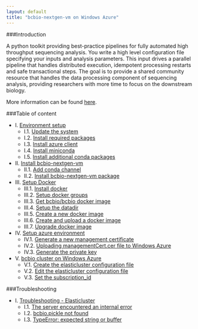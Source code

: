 ```yaml
---
layout: default
title: "bcbio-nextgen-vm on Windows Azure"
---
```


###Introduction

A python toolkit providing best-practice pipelines for fully automated high throughput sequencing analysis. You write a high level configuration file specifying your inputs and analysis parameters. This input drives a parallel pipeline that handles distributed execution, idempotent processing restarts and safe transactional steps. The goal is to provide a shared community resource that handles the data processing component of sequencing analysis, providing researchers with more time to focus on the downstream biology.

More information can be found [here](https://bcbio-nextgen.readthedocs.org/en/latest/).

###Table of content

- I. [Environment setup](doc/environment-setup.html)
    - I.1. [Update the system](doc/environment-setup.html#i1-update-the-system)
    - I.2. [Install required packages](doc/environment-setup.html#i2-install-required-packages)
    - I.3. [Install azure client](doc/environment-setup.html#i3-install-azure-client)
    - I.4. [Install miniconda](doc/environment-setup.html#i4-install-miniconda)
    - I.5. [Install additional conda packages](doc/environment-setup.html#i5-install-additional-conda-packages)
- II. [Install bcbio-nextgen-vm](doc/install-bcbio-nextgen-vm.html)
    - II.1. [Add conda channel](doc/install-bcbio-nextgen-vm.html#ii1-add-conda-channel)
    - II.2. [Install bcbio-nextgen-vm package](doc/install-bcbio-nextgen-vm.html#ii2-install-bcbio-nextgen-vm-package)
- III. [Setup Docker](doc/setup-docker.html)
    - III.1. [Install docker](doc/setup-docker.html#install-docker)
    - III.2. [Setup docker groups](doc/setup-docker.html#setup-docker-groups)
    - III.3. [Get bcbio/bcbio docker image](doc/setup-docker.html#get-bcbiobcbio-docker-image)
    - III.4. [Setup the datadir](doc/setup-docker.html#setup-the-datadir)
    - III.5. [Create a new docker image](doc/setup-docker.html#create-a-new-docker-image)
    - III.6. [Create and upload a docker image](doc/setup-docker.html#create-and-upload-a-docker-image)
    - III.7. [Upgrade docker image](doc/setup-docker.html#upgrade-docker-image)
- IV. [Setup azure environment](doc/setup-azure-environment.html)
    - IV.1. [Generate a new management certificate](doc/setup-azure-environment.html#generate-a-new-management-certificate)
    - IV.2. [Uploading managementCert.cer file to Windows Azure](doc/setup-azure-environment.html#uploading-managementcertcer-file-to-windows-azure)
    - IV.3. [Generate the private key](doc/setup-azure-environment.html#generate-the-private-key)
- V. [bcbio cluster on Windows Azure](doc/bcbio-cluster.html)
    - V.1. [Create the elasticluster configuration file](doc/bcbio-cluster.html#create-the-elasticluster-configuration-file)
    - V.2. [Edit the elasticluster configuration file](doc/bcbio-cluster.html#edit-the-elasticluster-configuration-file)
    - V.3. [Set the subscription_id](doc/bcbio-cluster.html#set-the-subscriptionid)

###Troubleshooting

- I. [Troubleshooting - Elasticluster](troubleshooting/elasticluster.html)
    - I.1. [The server encountered an internal error](troubleshooting/elasticluster.html#the-server-encountered-an-internal-error)
    - I.2. [bcbio.pickle not found](troubleshooting/elasticluster.html#bcbiopickle-not-found)
    - I.3. [TypeError: expected string or buffer](troubleshooting/elasticluster.html#typeerror-expected-string-or-buffer)
